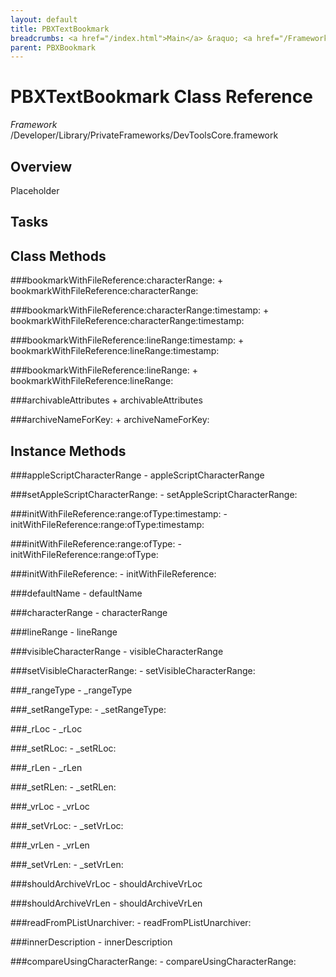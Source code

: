 ```yaml
---
layout: default
title: PBXTextBookmark
breadcrumbs: <a href="/index.html">Main</a> &raquo; <a href="/Frameworks.html">Framework</a> &raquo; <a href="/Frameworks/DevToolsCore.html">DevToolsCore</a> &raquo; PBXTextBookmark
parent: PBXBookmark 
---
```

# PBXTextBookmark Class Reference

*Framework* /Developer/Library/PrivateFrameworks/DevToolsCore.framework

## Overview

Placeholder

## Tasks

## Class Methods

<a name="+bookmarkWithFileReference:characterRange:"></a>
###bookmarkWithFileReference:characterRange:
    + bookmarkWithFileReference:characterRange:

<a name="+bookmarkWithFileReference:characterRange:timestamp:"></a>
###bookmarkWithFileReference:characterRange:timestamp:
    + bookmarkWithFileReference:characterRange:timestamp:

<a name="+bookmarkWithFileReference:lineRange:timestamp:"></a>
###bookmarkWithFileReference:lineRange:timestamp:
    + bookmarkWithFileReference:lineRange:timestamp:

<a name="+bookmarkWithFileReference:lineRange:"></a>
###bookmarkWithFileReference:lineRange:
    + bookmarkWithFileReference:lineRange:

<a name="+archivableAttributes"></a>
###archivableAttributes
    + archivableAttributes

<a name="+archiveNameForKey:"></a>
###archiveNameForKey:
    + archiveNameForKey:

## Instance Methods

<a name="-appleScriptCharacterRange"></a>
###appleScriptCharacterRange
    - appleScriptCharacterRange

<a name="-setAppleScriptCharacterRange:"></a>
###setAppleScriptCharacterRange:
    - setAppleScriptCharacterRange:

<a name="-initWithFileReference:range:ofType:timestamp:"></a>
###initWithFileReference:range:ofType:timestamp:
    - initWithFileReference:range:ofType:timestamp:

<a name="-initWithFileReference:range:ofType:"></a>
###initWithFileReference:range:ofType:
    - initWithFileReference:range:ofType:

<a name="-initWithFileReference:"></a>
###initWithFileReference:
    - initWithFileReference:

<a name="-defaultName"></a>
###defaultName
    - defaultName

<a name="-characterRange"></a>
###characterRange
    - characterRange

<a name="-lineRange"></a>
###lineRange
    - lineRange

<a name="-visibleCharacterRange"></a>
###visibleCharacterRange
    - visibleCharacterRange

<a name="-setVisibleCharacterRange:"></a>
###setVisibleCharacterRange:
    - setVisibleCharacterRange:

<a name="-_rangeType"></a>
###_rangeType
    - _rangeType

<a name="-_setRangeType:"></a>
###_setRangeType:
    - _setRangeType:

<a name="-_rLoc"></a>
###_rLoc
    - _rLoc

<a name="-_setRLoc:"></a>
###_setRLoc:
    - _setRLoc:

<a name="-_rLen"></a>
###_rLen
    - _rLen

<a name="-_setRLen:"></a>
###_setRLen:
    - _setRLen:

<a name="-_vrLoc"></a>
###_vrLoc
    - _vrLoc

<a name="-_setVrLoc:"></a>
###_setVrLoc:
    - _setVrLoc:

<a name="-_vrLen"></a>
###_vrLen
    - _vrLen

<a name="-_setVrLen:"></a>
###_setVrLen:
    - _setVrLen:

<a name="-shouldArchiveVrLoc"></a>
###shouldArchiveVrLoc
    - shouldArchiveVrLoc

<a name="-shouldArchiveVrLen"></a>
###shouldArchiveVrLen
    - shouldArchiveVrLen

<a name="-readFromPListUnarchiver:"></a>
###readFromPListUnarchiver:
    - readFromPListUnarchiver:

<a name="-innerDescription"></a>
###innerDescription
    - innerDescription

<a name="-compareUsingCharacterRange:"></a>
###compareUsingCharacterRange:
    - compareUsingCharacterRange:

